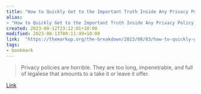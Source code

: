 ```yaml
---
title: "How to Quickly Get to the Important Truth Inside Any Privacy Policy – The Markup"
alias:
- "How to Quickly Get to the Important Truth Inside Any Privacy Policy – The Markup"
created: 2023-08-12T23:12:01+10:00
modified: 2023-08-13T00:11:49+10:00
link:  "https://themarkup.org/the-breakdown/2023/08/03/how-to-quickly-get-to-the-important-truth-inside-any-privacy-policy"
tags:
- bookmark
---
```


> Privacy policies are horrible. They are too long, impenetrable, and full of legalese that amounts to a take it or leave it offer.

[Link](https://themarkup.org/the-breakdown/2023/08/03/how-to-quickly-get-to-the-important-truth-inside-any-privacy-policy)

